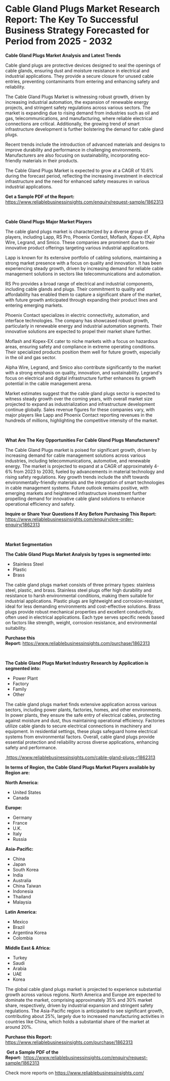 <p><h1>Cable Gland Plugs Market Research Report: The Key To Successful Business Strategy Forecasted for Period from 2025 - 2032</h1></p><p><strong>Cable Gland Plugs Market Analysis and Latest Trends</strong></p>
<p><p>Cable gland plugs are protective devices designed to seal the openings of cable glands, ensuring dust and moisture resistance in electrical and industrial applications. They provide a secure closure for unused cable entries, preventing contaminants from entering and enhancing safety and reliability.</p><p>The Cable Gland Plugs Market is witnessing robust growth, driven by increasing industrial automation, the expansion of renewable energy projects, and stringent safety regulations across various sectors. The market is expanding due to rising demand from industries such as oil and gas, telecommunications, and manufacturing, where reliable electrical connections are critical. Additionally, the growing trend of smart infrastructure development is further bolstering the demand for cable gland plugs.</p><p>Recent trends include the introduction of advanced materials and designs to improve durability and performance in challenging environments. Manufacturers are also focusing on sustainability, incorporating eco-friendly materials in their products. </p><p>The Cable Gland Plugs Market is expected to grow at a CAGR of 10.6% during the forecast period, reflecting the increasing investment in electrical infrastructure and the need for enhanced safety measures in various industrial applications.</p></p>
<p><strong>Get a Sample PDF of the Report:&nbsp;</strong> <a href="https://www.reliablebusinessinsights.com/enquiry/request-sample/1862313?utm_campaign=2142&utm_medium=2&utm_source=Github&utm_content=ia&utm_term=12022025&utm_id=cable-gland-plugs">https://www.reliablebusinessinsights.com/enquiry/request-sample/1862313</a></p>
<p>&nbsp;</p>
<p><strong>Cable Gland Plugs Major Market Players</strong></p>
<p><p>The cable gland plugs market is characterized by a diverse group of players, including Lapp, RS Pro, Phoenix Contact, Moflash, Kopex-EX, Alpha Wire, Legrand, and Smico. These companies are prominent due to their innovative product offerings targeting various industrial applications.</p><p>Lapp is known for its extensive portfolio of cabling solutions, maintaining a strong market presence with a focus on quality and innovation. It has been experiencing steady growth, driven by increasing demand for reliable cable management solutions in sectors like telecommunications and automation.</p><p>RS Pro provides a broad range of electrical and industrial components, including cable glands and plugs. Their commitment to quality and affordability has enabled them to capture a significant share of the market, with future growth anticipated through expanding their product lines and entering emerging markets.</p><p>Phoenix Contact specializes in electric connectivity, automation, and interface technologies. The company has showcased robust growth, particularly in renewable energy and industrial automation segments. Their innovative solutions are expected to propel their market share further.</p><p>Moflash and Kopex-EX cater to niche markets with a focus on hazardous areas, ensuring safety and compliance in extreme operating conditions. Their specialized products position them well for future growth, especially in the oil and gas sector.</p><p>Alpha Wire, Legrand, and Smico also contribute significantly to the market with a strong emphasis on quality, innovation, and sustainability. Legrand's focus on electrical and digital infrastructure further enhances its growth potential in the cable management arena.</p><p>Market estimates suggest that the cable gland plugs sector is expected to witness steady growth over the coming years, with overall market size projected to expand as industrialization and infrastructure development continue globally. Sales revenue figures for these companies vary, with major players like Lapp and Phoenix Contact reporting revenues in the hundreds of millions, highlighting the competitive intensity of the market.</p></p>
<p>&nbsp;</p>
<p><strong>What Are The Key Opportunities For Cable Gland Plugs Manufacturers?</strong></p>
<p><p>The Cable Gland Plugs market is poised for significant growth, driven by increasing demand for cable management solutions across various industries, including telecommunications, automotive, and renewable energy. The market is projected to expand at a CAGR of approximately 4-6% from 2023 to 2030, fueled by advancements in material technology and rising safety regulations. Key growth trends include the shift towards environmentally-friendly materials and the integration of smart technologies in cable management systems. Future outlook remains positive, with emerging markets and heightened infrastructure investment further propelling demand for innovative cable gland solutions to enhance operational efficiency and safety.</p></p>
<p><strong>Inquire or Share Your Questions If Any Before Purchasing This Report:</strong> <a href="https://www.reliablebusinessinsights.com/enquiry/pre-order-enquiry/1862313?utm_campaign=2142&utm_medium=2&utm_source=Github&utm_content=ia&utm_term=12022025&utm_id=cable-gland-plugs">https://www.reliablebusinessinsights.com/enquiry/pre-order-enquiry/1862313</a></p>
<p>&nbsp;</p>
<p><strong>Market Segmentation</strong></p>
<p><strong>The Cable Gland Plugs Market Analysis by types is segmented into:</strong></p>
<p><ul><li>Stainless Steel</li><li>Plastic</li><li>Brass</li></ul></p>
<p><p>The cable gland plugs market consists of three primary types: stainless steel, plastic, and brass. Stainless steel plugs offer high durability and resistance to harsh environmental conditions, making them suitable for industrial applications. Plastic plugs are lightweight and corrosion-resistant, ideal for less demanding environments and cost-effective solutions. Brass plugs provide robust mechanical properties and excellent conductivity, often used in electrical applications. Each type serves specific needs based on factors like strength, weight, corrosion resistance, and environmental suitability.</p></p>
<p><strong>Purchase this Report:&nbsp;</strong><a href="https://www.reliablebusinessinsights.com/purchase/1862313?utm_campaign=2142&utm_medium=2&utm_source=Github&utm_content=ia&utm_term=12022025&utm_id=cable-gland-plugs">https://www.reliablebusinessinsights.com/purchase/1862313</a></p>
<p>&nbsp;</p>
<p><strong>The Cable Gland Plugs Market Industry Research by Application is segmented into:</strong></p>
<p><ul><li>Power Plant</li><li>Factory</li><li>Family</li><li>Other</li></ul></p>
<p><p>The cable gland plugs market finds extensive application across various sectors, including power plants, factories, homes, and other environments. In power plants, they ensure the safe entry of electrical cables, protecting against moisture and dust, thus maintaining operational efficiency. Factories utilize cable glands to secure electrical connections in machinery and equipment. In residential settings, these plugs safeguard home electrical systems from environmental factors. Overall, cable gland plugs provide essential protection and reliability across diverse applications, enhancing safety and performance.</p></p>
<p><a href="https://www.reliablebusinessinsights.com/cable-gland-plugs-r1862313?utm_campaign=2142&utm_medium=2&utm_source=Github&utm_content=ia&utm_term=12022025&utm_id=cable-gland-plugs">&nbsp;https://www.reliablebusinessinsights.com/cable-gland-plugs-r1862313</a></p>
<p><strong>In terms of Region, the Cable Gland Plugs Market Players available by Region are:</strong></p>
<p>
    <p> <strong> North America: </strong>
        <ul>
            <li>United States</li>
            <li>Canada</li>
        </ul>
        </p> 
    <p> <strong> Europe: </strong>
        <ul>
            <li>Germany</li>
            <li>France</li>
            <li>U.K.</li>
            <li>Italy</li>
            <li>Russia</li>
        </ul>
        </p> 
    <p> <strong> Asia-Pacific: </strong>
        <ul>
            <li>China</li>
            <li>Japan</li>
            <li>South Korea</li>
            <li>India</li>
            <li>Australia</li>
            <li>China Taiwan</li>
            <li>Indonesia</li>
            <li>Thailand</li>
            <li>Malaysia</li>
        </ul>
        </p> 
    <p> <strong> Latin America: </strong>
        <ul>
            <li>Mexico</li>
            <li>Brazil</li>
            <li>Argentina Korea</li>
            <li>Colombia</li>
        </ul>
        </p> 
    <p> <strong> Middle East & Africa: </strong>
        <ul>
            <li>Turkey</li>
            <li>Saudi</li>
            <li>Arabia</li>
            <li>UAE</li>
            <li>Korea</li>
        </ul>
    </p>
    </p>
<p><p>The global cable gland plugs market is projected to experience substantial growth across various regions. North America and Europe are expected to dominate the market, comprising approximately 35% and 30% market share, respectively, driven by industrial expansion and stringent safety regulations. The Asia-Pacific region is anticipated to see significant growth, contributing about 25%, largely due to increased manufacturing activities in countries like China, which holds a substantial share of the market at around 20%.</p></p>
<p><strong>Purchase this Report: </strong><a href="https://www.reliablebusinessinsights.com/purchase/1862313?utm_campaign=2142&utm_medium=2&utm_source=Github&utm_content=ia&utm_term=12022025&utm_id=cable-gland-plugs">https://www.reliablebusinessinsights.com/purchase/1862313</a></p>
<p>&nbsp;<strong>Get a Sample PDF of the Report:&nbsp;&nbsp;</strong><a href="https://www.reliablebusinessinsights.com/enquiry/request-sample/1862313?utm_campaign=2142&utm_medium=2&utm_source=Github&utm_content=ia&utm_term=12022025&utm_id=cable-gland-plugs">https://www.reliablebusinessinsights.com/enquiry/request-sample/1862313</a></p>
<p><strong></strong></p>
<p>Check more reports on <a href="https://www.reliablebusinessinsights.com/?utm_campaign=2142&utm_medium=2&utm_source=Github&utm_content=ia&utm_term=12022025&utm_id=cable-gland-plugs">https://www.reliablebusinessinsights.com/</a></p>